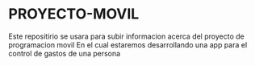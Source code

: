 # PROYECTO-MOVIL
Este repositirio se usara para subir informacion acerca del proyecto de programacion movil
En el cual estaremos desarrollando una app para el control de gastos de una persona 
